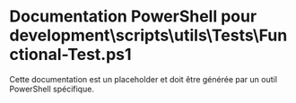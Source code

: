 # Documentation PowerShell pour development\scripts\utils\Tests\Functional-Test.ps1

Cette documentation est un placeholder et doit être générée par un outil PowerShell spécifique.
